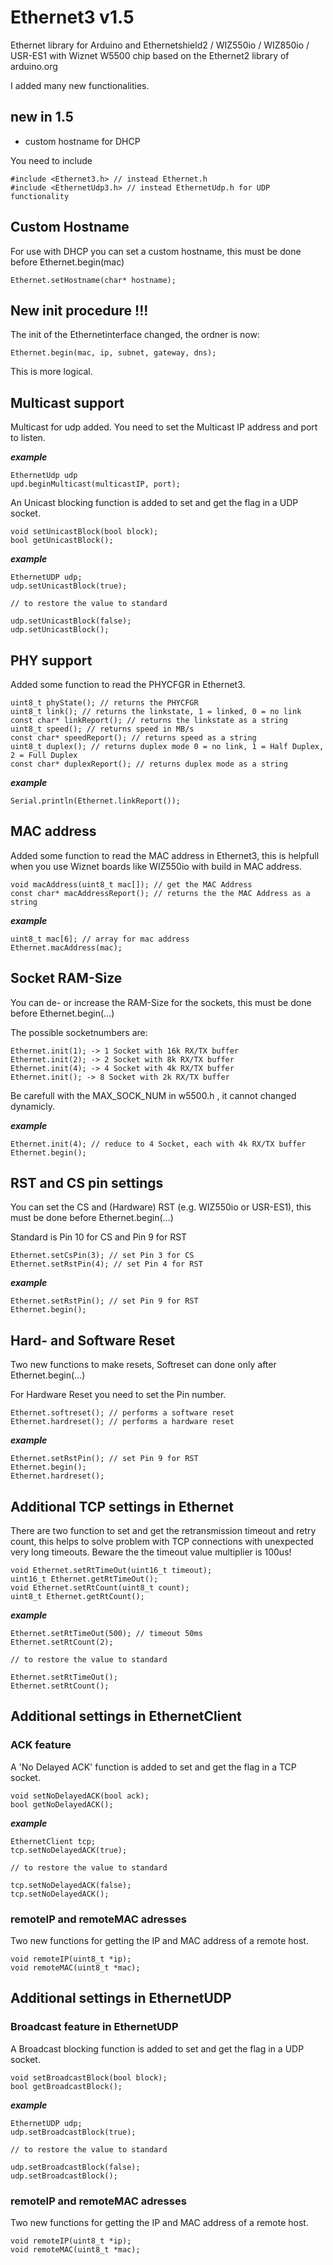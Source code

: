 # Ethernet3 v1.5
Ethernet library for Arduino and Ethernetshield2 / WIZ550io / WIZ850io / USR-ES1 with Wiznet W5500 chip
based on the Ethernet2 library of arduino.org

I added many new functionalities.

## new in 1.5
- custom hostname for DHCP

You need to include

    #include <Ethernet3.h> // instead Ethernet.h
    #include <EthernetUdp3.h> // instead EthernetUdp.h for UDP functionality

## Custom Hostname

For use with DHCP you can set a custom hostname, this must be done before Ethernet.begin(mac)

	Ethernet.setHostname(char* hostname);

## New init procedure **!!!**

The init of the Ethernetinterface changed, the ordner is now:

	Ethernet.begin(mac, ip, subnet, gateway, dns);

This is more logical.

    
## Multicast support

Multicast for udp added. You need to set the Multicast IP address and port to listen.

***example***

    EthernetUdp udp
    upd.beginMulticast(multicastIP, port);

An Unicast blocking function is added to set and get the flag in a UDP socket.

	void setUnicastBlock(bool block);
	bool getUnicastBlock();

***example***

	EthernetUDP udp;
	udp.setUnicastBlock(true);
	
	// to restore the value to standard
	
	udp.setUnicastBlock(false);
	udp.setUnicastBlock();
	
## PHY support

Added some function to read the PHYCFGR in Ethernet3.

    uint8_t phyState(); // returns the PHYCFGR
    uint8_t link(); // returns the linkstate, 1 = linked, 0 = no link
    const char* linkReport(); // returns the linkstate as a string
    uint8_t speed(); // returns speed in MB/s
    const char* speedReport(); // returns speed as a string
    uint8_t duplex(); // returns duplex mode 0 = no link, 1 = Half Duplex, 2 = Full Duplex
    const char* duplexReport(); // returns duplex mode as a string

***example***

    Serial.println(Ethernet.linkReport()); 

## MAC address

Added some function to read the MAC address in Ethernet3, this is helpfull when you use Wiznet boards like WIZ550io with build in MAC address.

    void macAddress(uint8_t mac[]); // get the MAC Address
    const char* macAddressReport(); // returns the the MAC Address as a string

***example***

    uint8_t mac[6]; // array for mac address
    Ethernet.macAddress(mac);

## Socket RAM-Size

You can de- or increase the RAM-Size for the sockets, this must be done before Ethernet.begin(...)

The possible socketnumbers are:

    Ethernet.init(1); -> 1 Socket with 16k RX/TX buffer
    Ethernet.init(2); -> 2 Socket with 8k RX/TX buffer
    Ethernet.init(4); -> 4 Socket with 4k RX/TX buffer
    Ethernet.init(); -> 8 Socket with 2k RX/TX buffer

Be carefull with the MAX_SOCK_NUM in w5500.h , it cannot changed dynamicly.

***example***

    Ethernet.init(4); // reduce to 4 Socket, each with 4k RX/TX buffer
    Ethernet.begin();
    
## RST and CS pin settings

You can set the CS and (Hardware) RST (e.g. WIZ550io or USR-ES1), this must be done before Ethernet.begin(...)

Standard is Pin 10 for CS and Pin 9 for RST

    Ethernet.setCsPin(3); // set Pin 3 for CS
    Ethernet.setRstPin(4); // set Pin 4 for RST

***example***

    Ethernet.setRstPin(); // set Pin 9 for RST
    Ethernet.begin();

## Hard- and Software Reset

Two new functions to make resets, Softreset can done only after Ethernet.begin(...)

For Hardware Reset you need to set the Pin number.

    Ethernet.softreset(); // performs a software reset
    Ethernet.hardreset(); // performs a hardware reset

***example***

    Ethernet.setRstPin(); // set Pin 9 for RST
    Ethernet.begin();
    Ethernet.hardreset();

## Additional TCP settings in Ethernet

There are two function to set and get the retransmission timeout and retry count, this helps to solve problem with TCP connections with unexpected very long timeouts.  Beware the the timeout value multiplier is 100us!

	void Ethernet.setRtTimeOut(uint16_t timeout);
	uint16_t Ethernet.getRtTimeOut();
	void Ethernet.setRtCount(uint8_t count);
	uint8_t Ethernet.getRtCount();

***example***
	
	Ethernet.setRtTimeOut(500); // timeout 50ms
	Ethernet.setRtCount(2);
	
	// to restore the value to standard
	
	Ethernet.setRtTimeOut();
	Ethernet.setRtCount();

## Additional settings in EthernetClient

### ACK feature

A 'No Delayed ACK' function is added to set and get the flag in a TCP socket.

	void setNoDelayedACK(bool ack);
	bool getNoDelayedACK();

***example***

	EthernetClient tcp;
	tcp.setNoDelayedACK(true);
	
	// to restore the value to standard
	
	tcp.setNoDelayedACK(false);
	tcp.setNoDelayedACK();

### remoteIP and remoteMAC adresses

Two new functions for getting the IP and MAC address of a remote host.

	void remoteIP(uint8_t *ip);
	void remoteMAC(uint8_t *mac);
	
## Additional settings in EthernetUDP

### Broadcast feature in EthernetUDP

A Broadcast blocking function is added to set and get the flag in a UDP socket.

	void setBroadcastBlock(bool block);
	bool getBroadcastBlock();

***example***

	EthernetUDP udp;
	udp.setBroadcastBlock(true);
	
	// to restore the value to standard
	
	udp.setBroadcastBlock(false);
	udp.setBroadcastBlock();
	
### remoteIP and remoteMAC adresses

Two new functions for getting the IP and MAC address of a remote host.

	void remoteIP(uint8_t *ip);
	void remoteMAC(uint8_t *mac);
